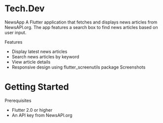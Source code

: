 # Tech.Dev

NewsApp
A Flutter application that fetches and displays news articles from NewsAPI.org. The app features a search box to find news articles based on user input.

Features
- Display latest news articles
- Search news articles by keyword
- View article details
- Responsive design using flutter_screenutils package
Screenshots

# Getting Started
Prerequisites
- Flutter 2.0 or higher
- An API key from NewsAPI.org
